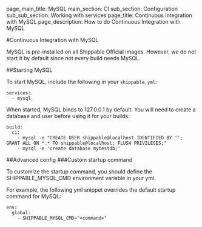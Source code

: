page_main_title: MySQL
main_section: CI
sub_section: Configuration
sub_sub_section: Working with services
page_title: Continuous Integration with MySQL
page_description: How to do Continuous Integration with MySQL

#Continuous Integration with MySQL

MySQL is pre-installed on all Shippable Official images. However, we do not start it by default since not every build needs MySQL.

##Starting MySQL

To start MySQL, include the following in your `shippable.yml`:

```
services:
  - mysql
```

When started, MySQL binds to 127.0.0.1 by default. You will need to create a database and user before using it for your builds:

```
build:
  ci:
    - mysql -e "CREATE USER shippable@localhost IDENTIFIED BY ''; GRANT ALL ON *.* TO shippable@localhost; FLUSH PRIVILEGES;"
    - mysql -e 'create database mytestdb;'
```

##Advanced config
###Custom startup command

To customize the startup command, you should define the SHIPPABLE_MYSQL_CMD environment variable in your yml.

For example, the following yml snippet overrides the default startup command for MySQL:

```
env:
  global:
    - SHIPPABLE_MYSQL_CMD="<command>"
```
